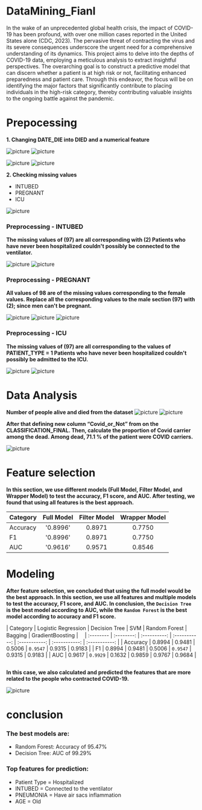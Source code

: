 # DataMining_Fianl
In the wake of an unprecedented global health crisis, the impact of COVID-19 has been profound, with over one million cases reported in the United States alone (CDC, 2023). The pervasive threat of contracting the virus and its severe consequences underscore the urgent need for a comprehensive understanding of its dynamics. This project aims to delve into the depths of COVID-19 data, employing a meticulous analysis to extract insightful perspectives. The overarching goal is to construct a predictive model that can discern whether a patient is at high risk or not, facilitating enhanced preparedness and patient care. Through this endeavor, the focus will be on identifying the major factors that significantly contribute to placing individuals in the high-risk category, thereby contributing valuable insights to the ongoing battle against the pandemic.


# Prepocessing
**1. Changing DATE_DIE into DIED and a numerical feature**

![picture](./images/image1.jpg "p")
![picture](./images/image2.jpg "p")

![picture](./images/image3.jpg "p") 
![picture](./images/image4.jpg "p")

**2. Checking missing values**
- INTUBED
- PREGNANT
- ICU


![picture](./images/image5.jpg "p")

### Preprocessing - INTUBED ###
**The missing values of (97) are all corresponding with (2) Patients who have never been hospitalized couldn't possibly be connected to the ventilator.**

<!-- ![picture of me](./images/image6.jpg "Me") -->
![picture](./images/image7.jpg "p") 
![picture](./images/image8.jpg "p")

### Preprocessing - PREGNANT ###
**All values of 98 are of the missing values corresponding to the female values. Replace all the corresponding values to the male section (97) with (2); since men can't be pregnant.**

![picture](./images/image9.jpg "p")
![picture](./images/image10.jpg "p")
![picture](./images/image11.jpg "p")

### Preprocessing - ICU ###
**The missing values of (97) are all corresponding to the values of PATIENT_TYPE = 1 Patients who have never been hospitalized couldn't possibly be admitted to the ICU.**

![picture](./images/image12.jpg "p")
![picture](./images/image13.jpg "p")

# Data Analysis
**Number of people alive and died from the dataset**
![picture](./images/image14.jpg "p")
![picture](./images/image15.jpg "p")

**After that defining new column “Covid_or_Not” from on the CLASSIFICATION_FINAL. Then, calculate the proportion of Covid carrier among the dead. Among dead, 71.1 % of the patient were COVID carriers.** 

![picture](./images/image16.jpg "p")

# Feature selection 

**In this section, we use different models (Full Model, Filter Model, and Wrapper Model) to test the accuracy, F1 score, and AUC. After testing, we found that using all features is the best approach.**

| Category  | Full Model | Filter Model | Wrapper Model |
| :-------- | :--------: | :----------: | :-----------: |
| Accuracy  | '0.8996'     | 0.8971       | 0.7750        |
| F1        | '0.8996'     | 0.8971       | 0.7750        |
| AUC       | '0.9616'     | 0.9571       | 0.8546        |

# Modeling

**After feature selection, we concluded that using the full model would be the best approach. In this section, we use all features and multiple models to test the accuracy, F1 score, and AUC. In conclusion, the `Decision Tree` is the best model according to AUC, while the `Random Forest` is the best model according to accuracy and F1 score.**

| Category  | Logistic Regression | Decision Tree | SVM | Random Forest | Bagging | GradientBoosting |　
| :-------- | :--------: | :----------: | :-----------: | :-----------: | :-----------: | :-----------: |
| Accuracy | 0.8994 | 0.9481 | 0.5006 | `0.9547` | 0.9315 | 0.9183 |
| F1 | 0.8994 | 0.9481 | 0.5006 | `0.9547` | 0.9315 | 0.9183 |
| AUC | 0.9617 | `0.9929` | 0.1632 | 0.9859 | 0.9767 | 0.9684 |

##
**In this case, we also calculated and predicted the features that are more related to the people who contracted COVID-19.**

![picture](./images/image17.jpg "p")

# conclusion

### The best models are: 
- Random Forest: Accuracy of 95.47%
- Decision Tree: AUC of 99.29%

### Top features for prediction:
- Patient Type = Hospitalized
- INTUBED = Connected to the ventilator
- PNEUMONIA = Have air sacs inflammation
- AGE = Old
